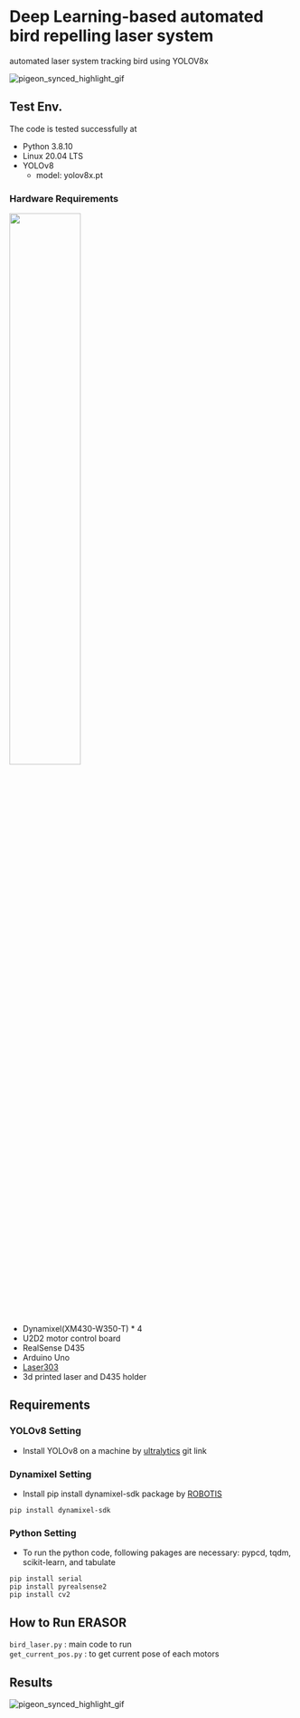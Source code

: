 # Deep Learning-based automated bird repelling laser system

automated laser system tracking bird using YOLOV8x

![pigeon_synced_highlight_gif](https://user-images.githubusercontent.com/117917498/230707315-8e3973ec-ad56-4bce-ad5b-18a61c6b8639.gif)



## Test Env.
The code is tested successfully at
- Python 3.8.10
- Linux 20.04 LTS
- YOLOv8
    - model: yolov8x.pt
### Hardware Requirements
<img src = "https://user-images.githubusercontent.com/117917498/230809004-761e1d38-0fa4-4ef3-87ba-17668b57585b.png" width="50%" height="50%">
  
- Dynamixel(XM430-W350-T) * 4
- U2D2 motor control board
- RealSense D435
- Arduino Uno
- [Laser303](https://smartstore.naver.com/athlove1/products/8087044267?)
- 3d printed laser and D435 holder
 



## Requirements

### YOLOv8 Setting
- Install YOLOv8 on a machine by [ultralytics](https://github.com/ultralytics/ultralytics) git link

### Dynamixel Setting
- Install pip install dynamixel-sdk
 package by [ROBOTIS](https://github.com/ROBOTIS-GIT/DynamixelSDK)

```
pip install dynamixel-sdk
```

### Python Setting
- To run the python code, following pakages are necessary: pypcd, tqdm, scikit-learn, and tabulate

```
pip install serial
pip install pyrealsense2	
pip install cv2
```
## How to Run ERASOR

`bird_laser.py` : main code to run  
`get_current_pos.py` : to get current pose of each motors

## Results

![pigeon_synced_highlight_gif](https://user-images.githubusercontent.com/117917498/230707315-8e3973ec-ad56-4bce-ad5b-18a61c6b8639.gif)
